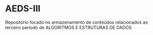 # AEDS-III
Repositório focado no armazenamento de conteúdos relacionados ao terceiro período de ALGORITMOS E ESTRUTURAS DE DADOS
